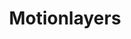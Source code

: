 ---
title: Motionlayers
description: Image to Animation tool
link: https://www.theartpeople.com.sg/motionlayer.html
image: motionlayer.gif
pubDate: 2024-01-10
---